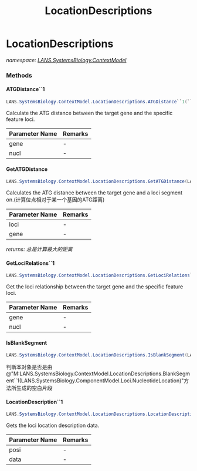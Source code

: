 ﻿---
title: LocationDescriptions
---

# LocationDescriptions
_namespace: [LANS.SystemsBiology.ContextModel](N-LANS.SystemsBiology.ContextModel.html)_





### Methods

#### ATGDistance``1
```csharp
LANS.SystemsBiology.ContextModel.LocationDescriptions.ATGDistance``1(``0,LANS.SystemsBiology.ComponentModel.Loci.NucleotideLocation)
```
Calculate the ATG distance between the target gene and the specific feature loci.

|Parameter Name|Remarks|
|--------------|-------|
|gene|-|
|nucl|-|


#### GetATGDistance
```csharp
LANS.SystemsBiology.ContextModel.LocationDescriptions.GetATGDistance(LANS.SystemsBiology.ComponentModel.Loci.Location,LANS.SystemsBiology.ComponentModel.IGeneBrief)
```
Calculates the ATG distance between the target gene and a loci segment on.(计算位点相对于某一个基因的ATG距离)

|Parameter Name|Remarks|
|--------------|-------|
|loci|-|
|gene|-|

_returns: 总是计算最大的距离_

#### GetLociRelations``1
```csharp
LANS.SystemsBiology.ContextModel.LocationDescriptions.GetLociRelations``1(``0,LANS.SystemsBiology.ComponentModel.Loci.NucleotideLocation)
```
Get the loci relationship between the target gene and the specific feature loci.

|Parameter Name|Remarks|
|--------------|-------|
|gene|-|
|nucl|-|


#### IsBlankSegment
```csharp
LANS.SystemsBiology.ContextModel.LocationDescriptions.IsBlankSegment(LANS.SystemsBiology.ComponentModel.IGeneBrief)
```
判断本对象是否是由@"M:LANS.SystemsBiology.ContextModel.LocationDescriptions.BlankSegment``1(LANS.SystemsBiology.ComponentModel.Loci.NucleotideLocation)"方法所生成的空白片段

#### LocationDescription``1
```csharp
LANS.SystemsBiology.ContextModel.LocationDescriptions.LocationDescription``1(LANS.SystemsBiology.ComponentModel.Loci.SegmentRelationships,``0)
```
Gets the loci location description data.

|Parameter Name|Remarks|
|--------------|-------|
|posi|-|
|data|-|




